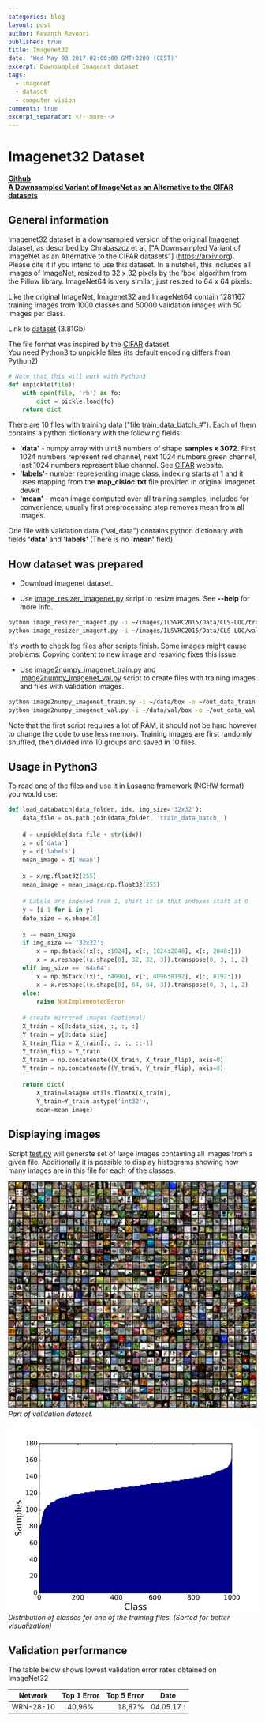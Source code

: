 ```yaml
---
categories: blog
layout: post
author: Revanth Revoori
published: true
title: Imagenet32
date: 'Wed May 03 2017 02:00:00 GMT+0200 (CEST)'
excerpt: Downsampled Imagenet dataset
tags:
  - imagenet
  - dataset
  - computer vision
comments: true
excerpt_separator: <!--more-->
---
```



# Imagenet32 Dataset
**[Github](https://github.com/PatrykChrabaszcz/Imagenet32_Scripts)**  
**[A Downsampled Variant of ImageNet as an Alternative to the CIFAR datasets](https://arxiv.org/)**
## General information

Imagenet32 dataset is a downsampled version of the original [Imagenet](http://image-net.org/) dataset, as described by Chrabaszcz et al, ["A Downsampled Variant of ImageNet as an Alternative to the CIFAR datasets"] (https://arxiv.org). Please cite it if you intend to use this dataset. 
In a nutshell, this includes all images of ImageNet, resized to 32 x 32 pixels by the ‘box’ algorithm from the Pillow library. ImageNet64 is very similar, just resized to 64 x 64 pixels.

Like the original ImageNet, Imagenet32 and ImageNet64 contain 1281167 training images from 1000 classes and 50000 validation images with 50 images per class.

Link to [dataset](http://image-net.org/download-images) (3.81Gb)

The file format was inspired by the [CIFAR](https://www.cs.toronto.edu/~kriz/cifar.html) dataset.  
You need Python3 to unpickle files (its default encoding differs from Python2)

```python
# Note that this will work with Python3
def unpickle(file):
    with open(file, 'rb') as fo:
        dict = pickle.load(fo)
    return dict
```

There are 10 files with training data ("file train\_data\_batch\_#"). Each of them contains a python dictionary with the following fields:

* **'data'** - numpy array with uint8 numbers of shape **samples x 3072**. First 1024 numbers represent red channel, next 1024 numbers green channel, last 1024 numbers represent blue channel. See [CIFAR](https://www.cs.toronto.edu/~kriz/cifar.html) website.
* **'labels'**- number representing image class, indexing starts at 1 and it uses mapping from the **map_clsloc.txt** file provided in original Imagenet devkit
* **'mean'** - mean image computed over all training samples, included for convenience, usually first preprocessing step removes mean from all images.

One file with validation data ("val_data") contains python dictionary with fields **'data'** and **'labels'** (There is no **'mean'** field)


## How dataset was prepared


* Download imagenet dataset.

* Use [image_resizer_imagenet.py](https://github.com/PatrykChrabaszcz/Imagenet32_Scripts/blob/master/image_resizer_imagent.py) script to resize images. See **--help** for more info.

```bash
python image_resizer_imagent.py -i ~/images/ILSVRC2015/Data/CLS-LOC/train -o ~/data/ -s 32 -a box -r -j 10 
python image_resizer_imagent.py -i ~/images/ILSVRC2015/Data/CLS-LOC/val -o ~/data/val -s 32 -a box
```
It's worth to check log files after scripts finish. Some images might cause problems. Copying content to new image and resaving fixes this issue.

* Use [image2numpy_imagenet_train.py](https://github.com/PatrykChrabaszcz/Imagenet32_Scripts/blob/master/image2numpy_imagenet_train.py) and [image2numpy_imagenet_val.py](https://github.com/PatrykChrabaszcz/Imagenet32_Scripts/blob/master/image2numpy_imagenet_val.py) script to create files with training images and files with validation images.

```bash
python image2numpy_imagenet_train.py -i ~/data/box -o ~/out_data_train
python image2numpy_imagenet_val.py -i ~/data/val/box -o ~/out_data_val
```
Note that the first script requires a lot of RAM, it should not be hard however to change the code to use less memory. Training images are first randomly shuffled, then divided into 10 groups and saved in 10 files.
 

## Usage in Python3

To read one of the files and use it in [Lasagne](http://lasagne.readthedocs.io/en/latest/index.html) framework (NCHW format) you would use:

```python
def load_databatch(data_folder, idx, img_size='32x32'):
    data_file = os.path.join(data_folder, 'train_data_batch_')

    d = unpickle(data_file + str(idx))
    x = d['data']
    y = d['labels']
    mean_image = d['mean']

    x = x/np.float32(255)
    mean_image = mean_image/np.float32(255)

    # Labels are indexed from 1, shift it so that indexes start at 0
    y = [i-1 for i in y]
    data_size = x.shape[0]

    x -= mean_image
    if img_size == '32x32':
        x = np.dstack((x[:, :1024], x[:, 1024:2048], x[:, 2048:]))
        x = x.reshape((x.shape[0], 32, 32, 3)).transpose(0, 3, 1, 2)
    elif img_size == '64x64':
        x = np.dstack((x[:, :4096], x[:, 4096:8192], x[:, 8192:]))
        x = x.reshape((x.shape[0], 64, 64, 3)).transpose(0, 3, 1, 2)
    else:
        raise NotImplementedError

    # create mirrored images (optional)
    X_train = x[0:data_size, :, :, :]
    Y_train = y[0:data_size]
    X_train_flip = X_train[:, :, :, ::-1]
    Y_train_flip = Y_train
    X_train = np.concatenate((X_train, X_train_flip), axis=0)
    Y_train = np.concatenate((Y_train, Y_train_flip), axis=0)

    return dict(
        X_train=lasagne.utils.floatX(X_train),
        Y_train=Y_train.astype('int32'),
        mean=mean_image)
```

## Displaying images

Script [test.py](https://github.com/PatrykChrabaszcz/Imagenet32_Scripts/blob/master/test.py) will generate set of large images containing all images from a given file. Additionally it is possible to display histograms showing how many images are in this file for each of the classes.

![Part of validation dataset](/assets/img/Imagenet32/Imagenet32.png)
*Part of validation dataset.*



![Classes distribution](/assets/img/Imagenet32/Samples.png)
*Distribution of classes for one of the training files. (Sorted for better visualization)*

## Validation performance

The table below shows lowest validation error rates obtained on ImageNet32


| Network       | Top 1 Error	| Top 5 Error	| Date		|
| ------------- |:-------------:| -------------:|:---------:|
| WRN-28-10     | 40,96% 		| 18,87% 		| 04.05.17 :|
